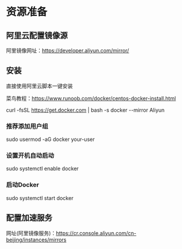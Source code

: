 # 资源准备

## 阿里云配置镜像源

阿里镜像网址：https://developer.aliyun.com/mirror/

## 安装

直接使用阿里云脚本一键安装

菜鸟教程：https://www.runoob.com/docker/centos-docker-install.html

curl -fsSL https://get.docker.com | bash -s docker --mirror Aliyun

### 推荐添加用户组

sudo usermod -aG docker your-user

### 设置开机自动启动

sudo systemctl enable docker

### 启动Docker

sudo systemctl start docker

## 配置加速服务

网址(阿里镜像服务)：https://cr.console.aliyun.com/cn-beijing/instances/mirrors